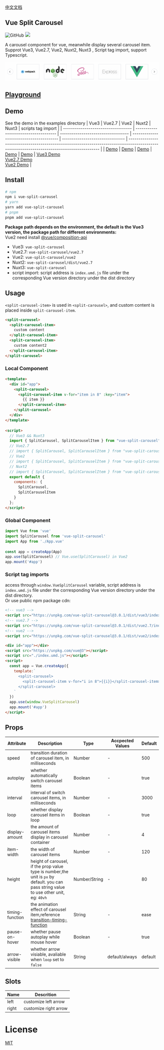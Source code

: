 
[中文文档](./README_CN.md)

## Vue Split Carousel

![GitHub](https://img.shields.io/github/license/aaron00101010/vue-split-carousel.svg)
![](https://img.shields.io/npm/v/vue-split-carousel.svg)

A carousel component for vue, meanwhile display several carousel item.  
Supprot Vue3, Vue2.7, Vue2, Nuxt2, Nuxt3 , Script tag import, support Typescript.

![show](https://raw.githubusercontent.com/Aaron00101010/vue-split-carousel/30dec58c513814a306ddd0fba08096ad291e4a7d/examples/GIF.gif)  

## [Playground](https://codesandbox.io/s/elegant-bardeen-n6lg2?file=/src/App.vue) 

## Demo
  See the demo in the examples directory
 | Vue3                                | Vue2.7                                | Vue2                                | Nuxt2                                    | Nuxt3                            | scripts tag import                                                                                                                           |
 | ----------------------------------- | ------------------------------------- | ----------------------------------- | ---------------------------------------- | -------------------------------- | --------------------------------------------------------------------------------------------------------------------------------------------- |
 | [Demo](./examples/vue3/src/App.vue) | [Demo](./examples/vue2.7/src/App.vue) | [Demo](./examples/vue2/src/App.vue) | [Demo](./examples/nuxt2/pages/index.vue) | [Demo](./examples/nuxt3/app.vue) | [Vue3 Demo](./examples/scripts/vue3.html) <br/> [Vue2.7 Demo](./examples/scripts/vue2.7.html) <br/> [Vue2 Demo](./examples/scripts/vue2.html) |
## Install

```bash
# npm
npm i vue-split-carousel
# yarn 
yarn add vue-split-carousel
# pnpm 
pnpm add vue-split-carousel
``` 
**Package path depends on the environment, the default is the Vue3 version, the package path for different environments:**  
Vue2 need install [@vue/composition-api](https://github.com/vuejs/composition-api)
 - Vue3: `vue-split-carousel`
 - Vue2.7: `vue-split-carousel/vue2.7`
 - Vue2: `vue-split-carousel/vue2` 
 - Nuxt2: `vue-split-carousel/dist/vue2.7`
 - Nuxt3: `vue-split-carousel`
 - script import: script address is `index.umd.js` file under the corresponding Vue version directory under the dist directory

## Usage

`<split-carousel-item>` is used in `<split-carousel>`, and custom content is placed inside `split-carousel-item`.

```html
<split-carousel>
  <split-carousel-item>
    custom content
  </split-carousel-item>
  <split-carousel-item>
    custom content2
  </split-carousel-item>
</split-carousel>
```

### Local Component

```html
<template>
  <div id="app">
    <split-carousel>
      <split-carousel-item v-for="item in 8" :key="item">
        {{ item }}
      </split-carousel-item>
    </split-carousel>
  </div>
</template>

<script>
  // Vue3 && Nuxt3
  import { SplitCarousel, SplitCarouselItem } from "vue-split-carousel"; 
  // Vue2.7
  // import { SplitCarousel, SplitCarouselItem } from "vue-split-carousel/vue2.7"; 
  // Vue2
  // import { SplitCarousel, SplitCarouselItem } from "vue-split-carousel/vue2"; 
  // Nuxt2
  // import { SplitCarousel, SplitCarouselItem } from "vue-split-carousel/dist/vue2.7"; 
  export default {
    components: {
      SplitCarousel,
      SplitCarouselItem
    }
  };
</script>
```
### Global Component

```js
import Vue from 'vue'
import SplitCarousel from 'vue-split-carousel'
import App from './App.vue'

const app = createApp(App)
app.use(SplitCarousel) // Vue.use(SplitCarousel) in Vue2
app.mount('#app')


```

### Script tag imports

access through `window.VueSplitCarousel` variable, script address is `index.umd.js` file under the corresponding Vue version directory under the dist directory.  
Or use public npm package cdn: 

```html
<!-- vue3 -->
<script src="https://unpkg.com/vue-split-carousel@3.0.1/dist/vue3/index.umd.js"></script>
<!-- vue2.7 -->
<script src="https://unpkg.com/vue-split-carousel@3.0.1/dist/vue2.7/index.umd.js"></script>
<!-- vue2 -->
<script src="https://unpkg.com/vue-split-carousel@3.0.1/dist/vue2/index.umd.js"></script>
```

```html
<div id="app"></div>
<script src="https://unpkg.com/vue@3"></script>
<script src="./index.umd.js"></script>
<script>
  const app = Vue.createApp({
    template:`
      <split-carousel>
        <split-carousel-item v-for="i in 8">{{i}}</split-carousel-item>
      </split-carousel>
    `
  })
  app.use(window.VueSplitCarousel)
  app.mount('#app')
</script>
```


## Props

| Attribute       | Description                                                                                                                               | Type          | Accpected Values | Default |
| --------------- | ----------------------------------------------------------------------------------------------------------------------------------------- | ------------- | ---------------- | ------- |
| speed           | transition duration of carousel item, in milliseconds                                                                                     | Number        | -                | 500     |
| autoplay        | whether automatically switch carousel items                                                                                               | Boolean       | -                | true    |
| interval        | interval of switch carousel items, in milliseconds                                                                                        | Number        | -                | 3000    |
| loop            | whether display carousel items in loop                                                                                                    | Boolean       | -                | true    |
| display-amount  | the amount of carousel items display in carousel container                                                                                | Number        | -                | 4       |
| item-width      | the width of carousel items                                                                                                               | Number        | -                | 120     |
| height          | height of carousel, if the prop value type is number,the unit is `px` by default. you can pass string value to use other unit, eg: `40vh` | Number/String | -                | 80      |
| timing-function | the animation effect of carousel item,reference [transition-timing-function][1]                                                           | String        | -                | ease    |
| pause-on-hover  | whether pause autoplay while mouse hover                                                                                                  | Boolean       | -                | true    |
| arrow-visible   | whether arrow visiable, avaliable when `loop` set to `false`                                                                              | String        | default/always   | default |

## Slots

| Name  | Descrition            |
| ----- | --------------------- |
| left  | customize left arrow  |
| right | customize right arrow |

# License

[MIT](./LICENSE)

[1]: https://developer.mozilla.org/en-US/docs/Web/CSS/transition-timing-function
